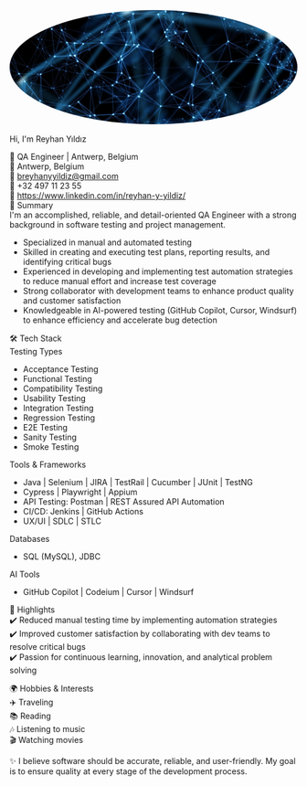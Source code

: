  <p align="center">
  <img src="profile.jpg" alt="Reyhan Yildiz" width="800" height="200" style="border-radius:50%">
</p>
 Hi, I'm Reyhan Yıldız  
 
💼 QA Engineer | Antwerp, Belgium  <br>
📍 Antwerp, Belgium  <br>
📧 breyhanyyildiz@gmail.com  <br>
📱 +32 497 11 23 55  <br>
🔗 https://www.linkedin.com/in/reyhan-y-yildiz/ <br>
 📝 Summary  
I'm an accomplished, reliable, and detail-oriented QA Engineer with a strong background in software testing and project management.  
- Specialized in manual and automated testing  
- Skilled in creating and executing test plans, reporting results, and identifying critical bugs  
- Experienced in developing and implementing test automation strategies to reduce manual effort and increase test coverage  
- Strong collaborator with development teams to enhance product quality and customer satisfaction  
- Knowledgeable in AI-powered testing (GitHub Copilot, Cursor, Windsurf) to enhance efficiency and accelerate bug detection  

🛠️ Tech Stack  
Testing Types 
- Acceptance Testing  
- Functional Testing  
- Compatibility Testing  
- Usability Testing  
- Integration Testing  
- Regression Testing  
- E2E Testing  
- Sanity Testing  
- Smoke Testing  

Tools & Frameworks 
- Java | Selenium | JIRA | TestRail | Cucumber | JUnit | TestNG  
- Cypress | Playwright | Appium  
- API Testing: Postman | REST Assured API Automation  
- CI/CD: Jenkins | GitHub Actions  
- UX/UI | SDLC | STLC  

Databases 
- SQL (MySQL), JDBC  

AI Tools  
- GitHub Copilot | Codeium | Cursor | Windsurf  

🌟 Highlights  
✔️ Reduced manual testing time by implementing automation strategies  
✔️ Improved customer satisfaction by collaborating with dev teams to resolve critical bugs  
✔️ Passion for continuous learning, innovation, and analytical problem solving  

 🌍 Hobbies & Interests  
✈️ Traveling  
📚 Reading  
🎶 Listening to music  
🎬 Watching movies  

✨ I believe software should be accurate, reliable, and user-friendly. My goal is to ensure quality at every stage of the development process. 
